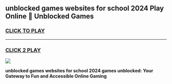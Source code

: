 
## unblocked games websites for school 2024 Play Online 👋 Unblocked Games
<h3>
<a href="https://news.freeplayer.one?title=unblocked_games_websites_for_school_2024&ref=17GH">CLICK TO PLAY</a></h3>
<hr>

<h3>
<a href="https://news.freeplayer.one?title=unblocked_games_websites_for_school_2024&ref=17GH">CLICK 2 PLAY</a>
  
</h3>

<a href="https://news.freeplayer.one?title=unblocked_games_websites_for_school_2024&ref=17GH/"><img src="https://clearcache.store/games.png"></a>


**unblocked games websites for school 2024 games unblocked: Your Gateway to Fun and Accessible Online Gaming**
